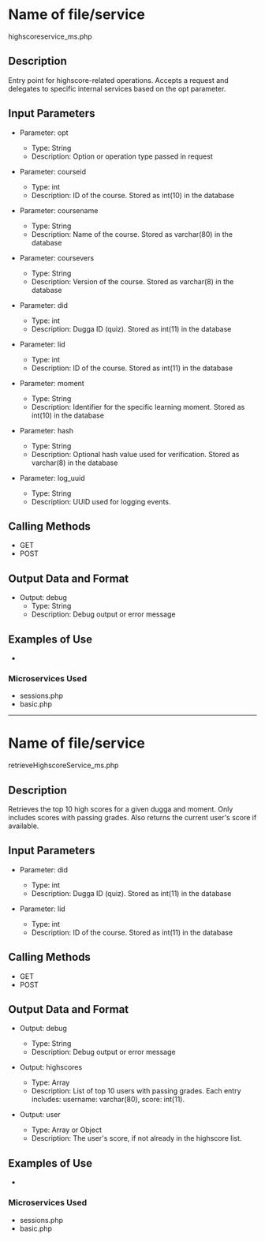 # Name of file/service
highscoreservice_ms.php

## Description
Entry point for highscore-related operations. Accepts a request and delegates to specific internal services based on the opt parameter.

## Input Parameters
- Parameter: opt
   - Type: String
   - Description: Option or operation type passed in request

- Parameter: courseid
   - Type: int
   - Description: ID of the course. Stored as int(10) in the database
   
- Parameter: coursename
    - Type: String
    - Description: Name of the course. Stored as varchar(80) in the database

- Parameter: coursevers
   - Type: String
   - Description: Version of the course. Stored as varchar(8) in the database

- Parameter: did
   - Type: int
   - Description: Dugga ID (quiz). Stored as int(11) in the database

- Parameter: lid
   - Type: int
   - Description: ID of the course. Stored as int(11) in the database
   
- Parameter: moment
    - Type: String
    - Description: Identifier for the specific learning moment. Stored as int(10) in the database

- Parameter: hash
   - Type: String
   - Description: Optional hash value used for verification. Stored as varchar(8) in the database

- Parameter: log_uuid
   - Type: String
   - Description: UUID used for logging events.

## Calling Methods
- GET
- POST

## Output Data and Format
- Output: debug
   - Type: String
   - Description: Debug output or error message

## Examples of Use
-

### Microservices Used
- sessions.php
- basic.php

---

# Name of file/service
retrieveHighscoreService_ms.php

## Description
Retrieves the top 10 high scores for a given dugga and moment. Only includes scores with passing grades. Also returns the current user's score if available.

## Input Parameters
- Parameter: did
   - Type: int
   - Description: Dugga ID (quiz). Stored as int(11) in the database

- Parameter: lid
   - Type: int
   - Description: ID of the course. Stored as int(11) in the database

## Calling Methods
- GET
- POST

## Output Data and Format
- Output: debug
   - Type: String
   - Description: Debug output or error message

- Output: highscores
   - Type: Array
   - Description: List of top 10 users with passing grades. Each entry includes: username: varchar(80), score: int(11).

- Output: user
   - Type: Array or Object
   - Description: The user's score, if not already in the highscore list.

## Examples of Use
-

### Microservices Used
- sessions.php
- basic.php
